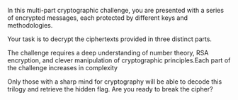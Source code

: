 In this multi-part cryptographic challenge, you are presented with a series of encrypted messages, each protected by different keys and methodologies.

Your task is to decrypt the ciphertexts provided in three distinct parts.

The challenge requires a deep understanding of number theory, RSA encryption, and clever manipulation of cryptographic principles.Each part of the challenge increases in complexity

Only those with a sharp mind for cryptography will be able to decode this trilogy and retrieve the hidden flag. Are you ready to break the cipher?
